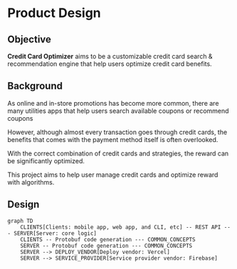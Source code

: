 # Product Design

## Objective

**Credit Card Optimizer** aims to be a customizable credit card search & recommendation engine that help users optimize credit card benefits.

## Background

As online and in-store promotions has become more common, there are many utilities apps that help users search available coupons or recommend coupons

However, although almost every transaction goes through credit cards, the benefits that comes with the payment method itself is often overlooked.

With the correct combination of credit cards and strategies, the reward can be significantly optimized.

This project aims to help user manage credit cards and optimize reward with algorithms.

## Design

```mermaid
graph TD
    CLIENTS[Clients: mobile app, web app, and CLI, etc] -- REST API --- SERVER[Server: core logic]
    CLIENTS -- Protobuf code generation --- COMMON_CONCEPTS
    SERVER -- Protobuf code generation --- COMMON_CONCEPTS
    SERVER --> DEPLOY_VENDOR[Deploy vendor: Vercel]
    SERVER --> SERVICE_PROVIDER[Service provider vendor: Firebase]
```
